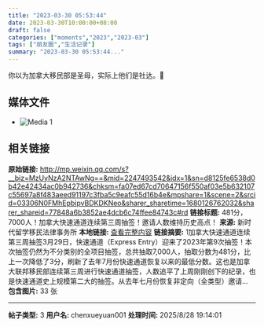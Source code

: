 ```yaml
---
title: "2023-03-30 05:53:44"
date: 2023-03-30T10:00:00+08:00
draft: false
categories: ["moments","2023","2023-03"]
tags: ["朋友圈","生活记录"]
summary: "2023-03-30 05:53:44..."
---
```


你以为加拿大移民部是圣母，实际上他们是社达。🤫

## 媒体文件

- ![Media 1](/Moments/photos/2023-03-30/202303300553440.jpg)

## 相关链接

**原始链接:** http://mp.weixin.qq.com/s?__biz=MzUyNzA2NTAwNg==&mid=2247493542&idx=1&sn=d8125fe6538d0b42e42434ac0b942736&chksm=fa07ed67cd70647156f550af03e5b632107c55697a8f483aeed91197c3fba5c9eafc55d16b4e&mpshare=1&scene=2&srcid=03306N0FMhEpbipvBDKDKNeo&sharer_sharetime=1680126762032&sharer_shareid=77848a6b3852ae4dcb6c74ffee84743c#rd
**链接标题:** 481分，7000人！加拿大快速通道连续第三周抽签！邀请人数维持历史高点！
**来源:** 新时代留学移民法律事务所
**本地链接:** [查看完整内容](/link_content/2023/03/2023-03-30/link_content/)
**链接摘要:** 1加拿大快速通道连续第三周抽签3月29日，快速通道（Express Entry）迎来了2023年第9次抽签！本次抽签仍然为不分类别的全项目抽签，总共抽取7,000人，抽取分数为481分，比上一次降低了3分，刷新了去年7月份快速通道恢复以来的最低分数。这也是加拿大联邦移民部连续第三周进行快速通道抽签，人数追平了上周刚刚创下的纪录，也是快速通道史上规模第二大的抽签。从去年七月份恢复非定向（全类型）邀请...
**包含图片:** 33 张

---

**帖子类型:** 3
**用户名:** chenxueyuan001
**处理时间:** 2025/8/28 19:14:01